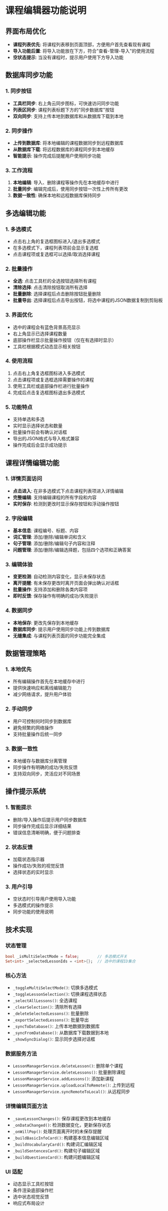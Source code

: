 # 课程编辑器功能说明

## 界面布局优化
- **课程列表优先**: 将课程列表移到页面顶部，方便用户首先查看现有课程
- **导入功能后置**: 将导入功能放在下方，符合"查看-管理-导入"的使用流程
- **空状态提示**: 当没有课程时，提示用户使用下方导入功能

## 数据库同步功能

### 1. 同步按钮
- **工具栏同步**: 右上角云同步图标，可快速访问同步功能
- **列表区同步**: 课程列表标题下方的"同步数据库"按钮
- **双向同步**: 支持上传本地到数据库和从数据库下载到本地

### 2. 同步操作
- **上传到数据库**: 将本地编辑的课程数据同步到远程数据库
- **从数据库下载**: 将远程数据库的课程同步到本地缓存
- **智能提示**: 操作完成后提醒用户使用同步功能

### 3. 工作流程
1. **本地编辑**: 导入、删除课程等操作先在本地缓存中进行
2. **批量同步**: 编辑完成后，使用同步按钮一次性上传所有更改
3. **数据一致性**: 确保本地和远程数据库保持同步

## 多选编辑功能

### 1. 多选模式
- 点击右上角的复选框图标进入/退出多选模式
- 在多选模式下，课程列表项前会显示复选框
- 点击课程项或复选框可以选择/取消选择课程

### 2. 批量操作
- **全选**: 点击工具栏的全选按钮选择所有课程
- **清除选择**: 点击清除按钮取消所有选择
- **批量删除**: 选择课程后点击删除按钮批量删除
- **批量导出**: 选择课程后点击导出按钮，将选中课程的JSON数据复制到剪贴板

### 3. 界面优化
- 选中的课程会有蓝色背景高亮显示
- 右上角显示已选择课程数量
- 底部操作栏显示批量操作按钮（仅在有选择时显示）
- 工具栏根据模式动态显示相关按钮

### 4. 使用流程
1. 点击右上角复选框图标进入多选模式
2. 点击课程项或复选框选择需要操作的课程
3. 使用工具栏或底部操作栏进行批量操作
4. 完成后点击复选框图标退出多选模式

### 5. 功能特点
- 支持单选和多选
- 实时显示选择状态和数量
- 批量操作前会有确认对话框
- 导出的JSON格式与导入格式兼容
- 操作完成后会显示成功提示

## 课程详情编辑功能

### 1. 详情页面访问
- **点击进入**: 在非多选模式下点击课程列表项进入详情编辑
- **完整编辑**: 支持编辑课程的所有字段和内容
- **实时保存**: 检测到更改时显示保存按钮和浮动操作按钮

### 2. 字段编辑
- **基本信息**: 课程编号、标题、内容
- **词汇管理**: 添加/删除/编辑单词和含义
- **句子管理**: 添加/删除/编辑句子内容和注释
- **问题管理**: 添加/删除/编辑选择题，包括四个选项和正确答案

### 3. 编辑体验
- **变更检测**: 自动检测内容变化，显示未保存状态
- **离开提醒**: 有未保存更改时离开页面会弹出确认对话框
- **批量操作**: 支持添加和删除各类内容项
- **即时反馈**: 保存操作有明确的成功/失败提示

### 4. 数据同步
- **本地保存**: 更改先保存到本地缓存
- **数据库同步**: 提示用户使用同步功能上传到数据库
- **无缝集成**: 与课程列表页面的同步功能完全集成

## 数据管理策略

### 1. 本地优先
- 所有编辑操作首先在本地缓存中进行
- 提供快速响应和离线编辑能力
- 减少网络请求，提升用户体验

### 2. 手动同步
- 用户可控制何时同步到数据库
- 避免频繁的网络操作
- 支持批量操作后统一同步

### 3. 数据一致性
- 本地缓存与数据库分离管理
- 同步操作有明确的成功/失败反馈
- 支持双向同步，灵活应对不同场景

## 操作提示系统

### 1. 智能提示
- 删除/导入操作后提示用户同步数据库
- 同步操作完成后显示详细结果
- 错误信息清晰明确，便于问题排查

### 2. 状态反馈
- 加载状态指示器
- 操作成功/失败的视觉反馈
- 选择状态的实时显示

### 3. 用户引导
- 空状态时引导用户使用导入功能
- 多选模式的操作提示
- 同步功能的使用说明

## 技术实现

### 状态管理
```dart
bool _isMultiSelectMode = false;        // 多选模式开关
Set<int> _selectedLessonIds = <int>{};  // 选中的课程ID集合
```

### 核心方法
- `_toggleMultiSelectMode()`: 切换多选模式
- `_toggleLessonSelection()`: 切换课程选择状态
- `_selectAllLessons()`: 全选课程
- `_clearSelection()`: 清除所有选择
- `_deleteSelectedLessons()`: 批量删除
- `_exportSelectedLessons()`: 批量导出
- `_syncToDatabase()`: 上传本地数据到数据库
- `_syncFromDatabase()`: 从数据库下载数据到本地
- `_showSyncDialog()`: 显示同步选择对话框

### 数据服务方法
- `LessonManagerService.deleteLesson()`: 删除单个课程
- `LessonManagerService.deleteLessons()`: 批量删除课程
- `LessonManagerService.addLessons()`: 添加新课程
- `LessonManagerService.uploadLocalToRemote()`: 上传到远程
- `LessonManagerService.syncRemoteToLocal()`: 从远程同步

### 详情编辑页面方法
- `_saveLessonChanges()`: 保存课程更改到本地缓存
- `_onDataChanged()`: 检测数据变化，更新保存状态
- `_onWillPop()`: 处理页面离开时的未保存提醒
- `_buildBasicInfoCard()`: 构建基本信息编辑区域
- `_buildVocabularyCard()`: 构建词汇编辑区域
- `_buildSentencesCard()`: 构建句子编辑区域
- `_buildQuestionsCard()`: 构建问题编辑区域

### UI 适配
- 动态显示工具栏按钮
- 条件渲染底部操作栏
- 选中状态视觉反馈
- 响应式布局设计